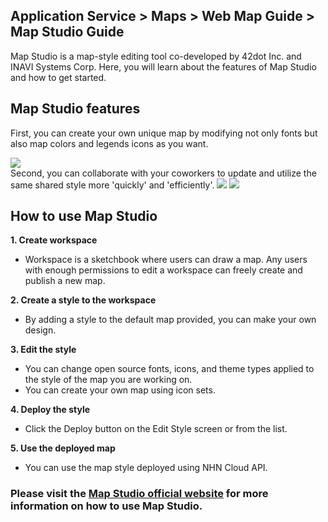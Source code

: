## Application Service > Maps > Web Map Guide > Map Studio Guide

Map Studio is a map-style editing tool co-developed by 42dot Inc. and INAVI Systems Corp.
Here, you will learn about the features of Map Studio and how to get started.

## Map Studio features

First, you can create your own unique map by modifying not only fonts but also map colors and legends icons as you want.

<img src="https://static.toastoven.net/prod_maps/maps-studio-1.png">
<br>
Second, you can collaborate with your coworkers to update and utilize the same shared style more 'quickly' and 'efficiently'.

<img src="https://static.toastoven.net/prod_maps/maps-studio-2.png">
<img src="https://static.toastoven.net/prod_maps/maps-studio-2-1.png">

## How to use Map Studio

**1. Create workspace**
-	Workspace is a sketchbook where users can draw a map. Any users with enough permissions to edit a workspace can freely create and publish a new map.

**2. Create a style to the workspace**
-	By adding a style to the default map provided, you can make your own design.

**3. Edit the style**
- You can change open source fonts, icons, and theme types applied to the style of the map you are working on.
- You can create your own map using icon sets.

**4. Deploy the style**
- Click the Deploy button on the Edit Style screen or from the list.

**5. Use the deployed map**
- You can use the map style deployed using NHN Cloud API.


<h3> Please visit the  <a href="https://tap.umos.ai/map-studio" target="_blank" rel="nofollow">Map Studio official website</a>
for more information on how to use Map Studio.
